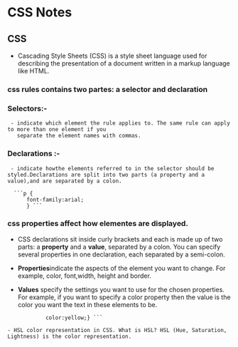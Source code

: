 # CSS Notes

## CSS
   - Cascading Style Sheets (CSS) is a style sheet language used for describing the presentation of a document written in a markup language like HTML.

   ### css rules contains two partes: a **selector** and **declaration**


### Selectors:-
     - indicate which element the rule applies to. The same rule can apply to more than one element if you
       separate the element names with commas.

### Declarations :-
     - indicate howthe elements referred to in the selector should be styled.Declarations are split into two parts (a property and a value),and are separated by a colon.
      
      ```p {
          font-family:arial;
          } ```

### css properties affect how elementes are displayed.
- CSS declarations sit inside curly brackets and each is made up of two parts: a **property** and a **value**, separated by a colon. You can specify several properties in one declaration, each separated by a semi-colon. 

- **Properties**indicate the aspects of the element you want to change. For example, color, font,width, height and border.

- **Values** specify the settings you want to use for the chosen properties. For example, if you want to specify a color property then the value is the color you want the text in these elements to be.

``` h1,h2,h2{font-family:arial;
            color:yellow;} ```

- HSL color representation in CSS. What is HSL? HSL (Hue, Saturation, Lightness) is the color representation.
